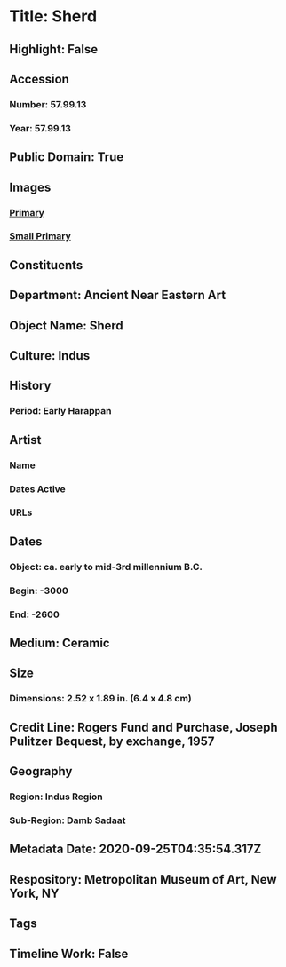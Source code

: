 # Title: Sherd
## Highlight: False
## Accession
### Number: 57.99.13
### Year: 57.99.13
## Public Domain: True
## Images
### [Primary](https://images.metmuseum.org/CRDImages/an/original/ME57_99_13.jpg)
### [Small Primary](https://images.metmuseum.org/CRDImages/an/web-large/ME57_99_13.jpg)
## Constituents
## Department: Ancient Near Eastern Art
## Object Name: Sherd
## Culture: Indus
## History
### Period: Early Harappan
## Artist
### Name
### Dates Active
### URLs
## Dates
### Object: ca. early to mid-3rd millennium B.C.
### Begin: -3000
### End: -2600
## Medium: Ceramic
## Size
### Dimensions: 2.52 x 1.89 in. (6.4 x 4.8 cm)
## Credit Line: Rogers Fund and Purchase, Joseph Pulitzer Bequest, by exchange, 1957
## Geography
### Region: Indus Region
### Sub-Region: Damb Sadaat
## Metadata Date: 2020-09-25T04:35:54.317Z
## Respository: Metropolitan Museum of Art, New York, NY
## Tags
## Timeline Work: False